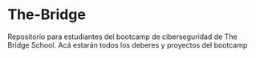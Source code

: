 # The-Bridge
Repositorio para estudiantes del bootcamp de ciberseguridad de The Bridge School. Acá estarán todos los deberes y proyectos del bootcamp
